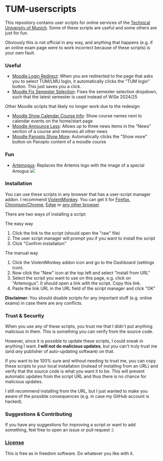 # TUM-userscripts
This repository contains user scripts for online services of the [Technical University of Munich](https://www.tum.de/). Some of these scripts are useful and some others are just for fun.

Obviously this is not official in any way, and anything that happens (e.g. if an online exam page were to work incorrect because of these scripts) is your own fault.

### Useful
* [Moodle Login Redirect](moodle-login-redirect.user.js?raw=true): When you are redirected to the page that asks you to select TUM/LMU login, it automatically clicks the "TUM login" button. This just saves you a click.
* [Moodle Fix Semester Selection](moodle-fix-semester-selection.user.js): Fixes the semester selection dropdown, such that the latest semester is used instead of WiSe 2024/25

Other Moodle scripts that likely no longer work due to the redesign:
* [Moodle Show Calendar Course Info](moodle-calendar-course-names.user.js?raw=true): Show course names next to calendar events on the home/start page
* [Moodle Announce Less](moodle-announce-less.user.js?raw=true): Allows up to three news items in the "News" section of a course and removes all other news
* [Moodle Panopto Show More](moodle-panopto-showmore.user.js?raw=true): Automatically clicks the "Show more" button on Panopto content of a moodle course

### Fun
* [Artemogus](artemis-artemogus.user.js?raw=true): Replaces the Artemis logo with the image of a special Amogus
![](.github/screenshots/artemogus.png)


### Installation
You can use these scripts in any browser that has a user-script manager addon.
I recommend [ViolentMonkey](https://violentmonkey.github.io/). You can get it for [Firefox](https://addons.mozilla.org/firefox/addon/violentmonkey/), [Chromium/Chrome](https://chrome.google.com/webstore/detail/violent-monkey/jinjaccalgkegednnccohejagnlnfdag), [Edge](https://microsoftedge.microsoft.com/addons/detail/eeagobfjdenkkddmbclomhiblgggliao) or [any other browser](https://github.com/violentmonkey/violentmonkey/releases).

There are two ways of installing a script:

The easy way
1. Click the link to the script (should open the "raw" file)
2. The user script manager will prompt you if you want to install the script
3. Click "Confirm installation"

The manual way
1. Click the ViolentMonkey addon icon and go to the Dashboard (settings icon).
2. Now click the "New" icon at the top left and select "Install from URL"
3. Select the script you want to use on this page, e.g. click on "Artemogus". It should open a link with the script. Copy this link.
4. Paste the link URL in the URL field of the script manager and click "OK"

**Disclaimer**: You should disable scripts for any important stuff (e.g. online exams) in case there are any conflicts.

### Trust & Security
When you use any of these scripts, you trust me that I didn't put anything malicious in them. This is something you can verify from the source code.

However, since it is possible to update these scripts, I could sneak in anything I want. **I will not do malicious updates**, but you can't truly trust me (and *any* publisher of auto-updating software) on that.

If you want to be 100% sure and without needing to trust me, you can copy these scripts to your local installation (instead of installing from an URL) and verify that the source code is what you want it to be. This will prevent automatic updates from the script URL and thus there is no chance for malicious updates.

I still recommend installing from the URL, but I just wanted to make you aware of the possible consequences (e.g. in case my GitHub account is hacked).

### Suggestions & Contributing
If you have any suggestions for improving a script or want to add something, feel free to open an issue or pull request :)

### [License](LICENSE)
This is free as in freedom software. Do whatever you like with it.
